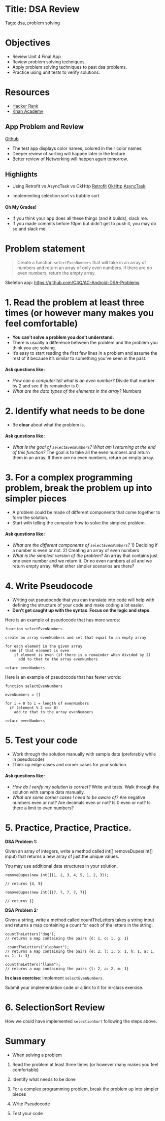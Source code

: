 # Title: DSA Review
Tags: dsa, problem solving

# Objectives

- Review Unit 4 Final App
- Review problem solving techniques.
- Apply problem solving techniques to past dsa problems.
- Practice using unit tests to verify solutions.

# Resources

- [Hacker Rank](https://www.hackerrank.com/)
- [Khan Academy](https://www.khanacademy.org/computing/computer-science/algorithms/)

## App Problem and Review

[Github](https://github.com/C4Q/AC-AndroidTest-U4Final)

- The test app displays color names, colored in their color names.
- Deeper review of sorting will happen later in the lecture.
- Better review of Networking will happen again tomorrow.

## Highlights

* Using Retrofit vs AsyncTask vs OkHttp
[Retrofit](https://github.com/Luminarydoom/AC-AndroidTest-U4Final/blob/master/app/src/main/java/nyc/c4q/androidtest_unit4final/MainActivity.java)
[OkHttp](https://github.com/7sco/AC-AndroidTest-U4Final/blob/master/app/src/main/java/nyc/c4q/androidtest_unit4final/MainActivity.java)
[AsyncTask](https://github.com/STaverasAC/AC-AndroidTest-U4Final/blob/master/app/src/main/java/nyc/c4q/androidtest_unit4final/MainActivity.java)

* Implementing selection sort vs bubble sort


#### Oh My Grades!
- If you think your app does all these things (and it builds), slack me.
- If you made commits before 10pm but didn't get to push it, you may do so and slack me.


# Problem statement

> Create a function `selectEvenNumbers` that will take in an array of numbers and return an array of only even numbers. If there are no even numbers, return the empty array.

Skeleton app: https://github.com/C4Q/AC-Android-DSA-Problems

# 1. Read the problem at least three times (or however many makes you feel comfortable)

* **You can’t solve a problem you don’t understand.** 
* There is usually a difference between the problem and the problem you think you are solving. 
* It’s easy to start reading the first few lines in a problem and assume the rest of it because it’s similar to something you’ve seen in the past.

#### Ask questions like:
* *How can a computer tell what is an even number?* Divide that number by 2 and see if its remainder is 0.
* *What are the data types of the elements in the array?* Numbers

# 2. Identify what needs to be done

* Be **clear** about what the problem is.

#### Ask questions like:
* *What is the goal of `selectEvenNumbers`? What am I returning at the end of this function?* The goal is to take all the even numbers and return them in an array. If there are no even numbers, return an empty array.

# 3. For a complex programming problem, break the problem up into simpler pieces

* A problem could be made of different components that come together to form the solution.
* Start with telling the computer how to solve the simplest problem.

#### Ask questions like:
* *What are the different components of `selectEvenNumbers`?* 1) Deciding if a number is even or not. 2) Creating an array of even numbers
* *What is the simplest version of the problem?* An array that contains just one even number and we return it. Or no even numbers at all and we return empty array. What other simpler scenarios are there?

# 4. Write Pseudocode

* Writing out pseudocode that you can translate into code will help with defining the structure of your code and make coding a lot easier.
* **Don’t get caught up with the syntax. Focus on the logic and steps.**

Here is an example of pseudocode that has more words:
```
function selectEvenNumbers

create an array evenNumbers and set that equal to an empty array

for each element in the given array
  see if that element is even
    if element is even (if there is a remainder when divided by 2)
      add to that to the array evenNumbers

return evenNumbers
```

Here is an example of pseudocode that has fewer words:
```
function selectEvenNumbers

evenNumbers = []

for i = 0 to i = length of evenNumbers
  if (element % 2 === 0) 
    add to that to the array evenNumbers

return evenNumbers
```

# 5. Test your code
* Work through the solution manually with sample data (preferably while in pseudocode)
* Think up edge cases and corner cases for your solution.

#### Ask questions like:
* *How do I verify my solution is correct?* Write unit tests. Walk through the solution with sample data manually.
* *What are some corner cases I need to be aware of?* Are negative numbers even or not? Are decimals even or not? Is 0 even or not? Is there a limit to even numbers?

# 5. Practice, Practice, Practice.

**DSA Problem 1:**

Given an array of integers, write a method called int[] removeDupes(int[] input) that returns a new array of just the unique values.

You may use additional data structures in your solution.

```
removeDupes(new int[]{1, 2, 3, 4, 5, 1, 2, 3}); 

// returns {4, 5} 

removeDupes(new int[]{7, 7, 7, 7, 7}} 

// returns {}
```

**DSA Problem 2:**

Given a string, write a method called countTheLetters takes a string input and returns a map containing a count for each of the letters in the string.

```
countTheLetters("dog");
// returns a map containing the pairs {d: 1, o: 1, g: 1}

 countTheLetters("elephant"); 
// returns a map containing the pairs {e: 2, l: 1, p: 1, h: 1, a: 1, n: 1, t: 1} 

countTheLetters("llama");
// returns a map containing the pairs {l: 2, a: 2, m: 1}
```

**In class exercise**: Implement `selectEvenNumbers`. 

Submit your implementation code or a link to it for in-class exercise.

# 6. SelectionSort Review

How we could have implemented `selectionSort` following the steps above.


# Summary

* When solving a problem 

1. Read the problem at least three times (or however many makes you feel comfortable)

2. Identify what needs to be done

3. For a complex programming problem, break the problem up into simpler pieces

4. Write Pseudocode

5. Test your code